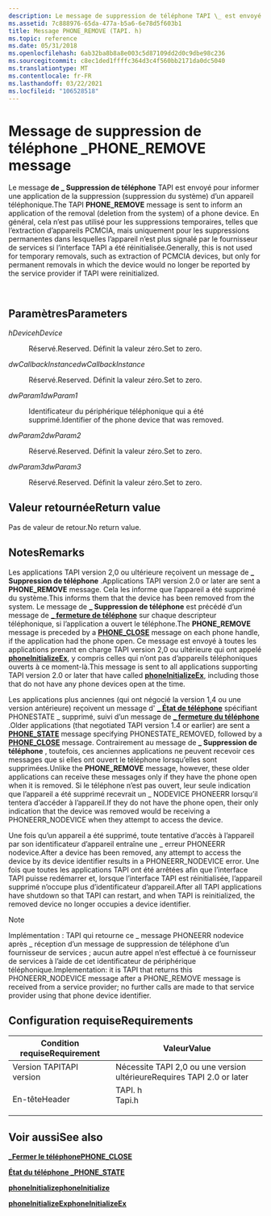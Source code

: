 ```yaml
---
description: Le message de suppression de téléphone TAPI \_ est envoyé pour informer une application de la suppression (suppression du système) d’un appareil téléphonique.
ms.assetid: 7c888976-65da-477a-b5a6-6e78d5f603b1
title: Message PHONE_REMOVE (TAPI. h)
ms.topic: reference
ms.date: 05/31/2018
ms.openlocfilehash: 6ab32ba8b8a8e003c5d87109dd2d0c9dbe98c236
ms.sourcegitcommit: c8ec1ded1ffffc364d3c4f560bb2171da0dc5040
ms.translationtype: MT
ms.contentlocale: fr-FR
ms.lasthandoff: 03/22/2021
ms.locfileid: "106528518"
---
```

# <a name="phone_remove-message"></a><span data-ttu-id="02450-103">Message de suppression de téléphone \_</span><span class="sxs-lookup"><span data-stu-id="02450-103">PHONE\_REMOVE message</span></span>

<span data-ttu-id="02450-104">Le message **de \_ Suppression de téléphone** TAPI est envoyé pour informer une application de la suppression (suppression du système) d’un appareil téléphonique.</span><span class="sxs-lookup"><span data-stu-id="02450-104">The TAPI **PHONE\_REMOVE** message is sent to inform an application of the removal (deletion from the system) of a phone device.</span></span> <span data-ttu-id="02450-105">En général, cela n’est pas utilisé pour les suppressions temporaires, telles que l’extraction d’appareils PCMCIA, mais uniquement pour les suppressions permanentes dans lesquelles l’appareil n’est plus signalé par le fournisseur de services si l’interface TAPI a été réinitialisée.</span><span class="sxs-lookup"><span data-stu-id="02450-105">Generally, this is not used for temporary removals, such as extraction of PCMCIA devices, but only for permanent removals in which the device would no longer be reported by the service provider if TAPI were reinitialized.</span></span>


```C++
            
```



## <a name="parameters"></a><span data-ttu-id="02450-106">Paramètres</span><span class="sxs-lookup"><span data-stu-id="02450-106">Parameters</span></span>

<dl> <dt>

<span data-ttu-id="02450-107">*hDevice*</span><span class="sxs-lookup"><span data-stu-id="02450-107">*hDevice*</span></span> 
</dt> <dd>

<span data-ttu-id="02450-108">Réservé.</span><span class="sxs-lookup"><span data-stu-id="02450-108">Reserved.</span></span> <span data-ttu-id="02450-109">Définit la valeur zéro.</span><span class="sxs-lookup"><span data-stu-id="02450-109">Set to zero.</span></span>

</dd> <dt>

<span data-ttu-id="02450-110">*dwCallbackInstance*</span><span class="sxs-lookup"><span data-stu-id="02450-110">*dwCallbackInstance*</span></span> 
</dt> <dd>

<span data-ttu-id="02450-111">Réservé.</span><span class="sxs-lookup"><span data-stu-id="02450-111">Reserved.</span></span> <span data-ttu-id="02450-112">Définit la valeur zéro.</span><span class="sxs-lookup"><span data-stu-id="02450-112">Set to zero.</span></span>

</dd> <dt>

<span data-ttu-id="02450-113">*dwParam1*</span><span class="sxs-lookup"><span data-stu-id="02450-113">*dwParam1*</span></span> 
</dt> <dd>

<span data-ttu-id="02450-114">Identificateur du périphérique téléphonique qui a été supprimé.</span><span class="sxs-lookup"><span data-stu-id="02450-114">Identifier of the phone device that was removed.</span></span>

</dd> <dt>

<span data-ttu-id="02450-115">*dwParam2*</span><span class="sxs-lookup"><span data-stu-id="02450-115">*dwParam2*</span></span> 
</dt> <dd>

<span data-ttu-id="02450-116">Réservé.</span><span class="sxs-lookup"><span data-stu-id="02450-116">Reserved.</span></span> <span data-ttu-id="02450-117">Définit la valeur zéro.</span><span class="sxs-lookup"><span data-stu-id="02450-117">Set to zero.</span></span>

</dd> <dt>

<span data-ttu-id="02450-118">*dwParam3*</span><span class="sxs-lookup"><span data-stu-id="02450-118">*dwParam3*</span></span> 
</dt> <dd>

<span data-ttu-id="02450-119">Réservé.</span><span class="sxs-lookup"><span data-stu-id="02450-119">Reserved.</span></span> <span data-ttu-id="02450-120">Définit la valeur zéro.</span><span class="sxs-lookup"><span data-stu-id="02450-120">Set to zero.</span></span>

</dd> </dl>

## <a name="return-value"></a><span data-ttu-id="02450-121">Valeur retournée</span><span class="sxs-lookup"><span data-stu-id="02450-121">Return value</span></span>

<span data-ttu-id="02450-122">Pas de valeur de retour.</span><span class="sxs-lookup"><span data-stu-id="02450-122">No return value.</span></span>

## <a name="remarks"></a><span data-ttu-id="02450-123">Notes</span><span class="sxs-lookup"><span data-stu-id="02450-123">Remarks</span></span>

<span data-ttu-id="02450-124">Les applications TAPI version 2,0 ou ultérieure reçoivent un message de **\_ Suppression de téléphone** .</span><span class="sxs-lookup"><span data-stu-id="02450-124">Applications TAPI version 2.0 or later are sent a **PHONE\_REMOVE** message.</span></span> <span data-ttu-id="02450-125">Cela les informe que l’appareil a été supprimé du système.</span><span class="sxs-lookup"><span data-stu-id="02450-125">This informs them that the device has been removed from the system.</span></span> <span data-ttu-id="02450-126">Le message de **\_ Suppression de téléphone** est précédé d’un message de [**\_ fermeture de téléphone**](phone-close.md) sur chaque descripteur téléphonique, si l’application a ouvert le téléphone.</span><span class="sxs-lookup"><span data-stu-id="02450-126">The **PHONE\_REMOVE** message is preceded by a [**PHONE\_CLOSE**](phone-close.md) message on each phone handle, if the application had the phone open.</span></span> <span data-ttu-id="02450-127">Ce message est envoyé à toutes les applications prenant en charge TAPI version 2,0 ou ultérieure qui ont appelé [**phoneInitializeEx**](/windows/desktop/api/Tapi/nf-tapi-phoneinitializeexa), y compris celles qui n’ont pas d’appareils téléphoniques ouverts à ce moment-là.</span><span class="sxs-lookup"><span data-stu-id="02450-127">This message is sent to all applications supporting TAPI version 2.0 or later that have called [**phoneInitializeEx**](/windows/desktop/api/Tapi/nf-tapi-phoneinitializeexa), including those that do not have any phone devices open at the time.</span></span>

<span data-ttu-id="02450-128">Les applications plus anciennes (qui ont négocié la version 1,4 ou une version antérieure) reçoivent un message d' [**\_ État de téléphone**](phone-state.md) spécifiant PHONESTATE \_ supprimé, suivi d’un message de [**\_ fermeture du téléphone**](phone-close.md) .</span><span class="sxs-lookup"><span data-stu-id="02450-128">Older applications (that negotiated TAPI version 1.4 or earlier) are sent a [**PHONE\_STATE**](phone-state.md) message specifying PHONESTATE\_REMOVED, followed by a [**PHONE\_CLOSE**](phone-close.md) message.</span></span> <span data-ttu-id="02450-129">Contrairement au message de **\_ Suppression de téléphone** , toutefois, ces anciennes applications ne peuvent recevoir ces messages que si elles ont ouvert le téléphone lorsqu’elles sont supprimées.</span><span class="sxs-lookup"><span data-stu-id="02450-129">Unlike the **PHONE\_REMOVE** message, however, these older applications can receive these messages only if they have the phone open when it is removed.</span></span> <span data-ttu-id="02450-130">Si le téléphone n’est pas ouvert, leur seule indication que l’appareil a été supprimé recevrait un \_ NODEVICE PHONEERR lorsqu’il tentera d’accéder à l’appareil.</span><span class="sxs-lookup"><span data-stu-id="02450-130">If they do not have the phone open, their only indication that the device was removed would be receiving a PHONEERR\_NODEVICE when they attempt to access the device.</span></span>

<span data-ttu-id="02450-131">Une fois qu’un appareil a été supprimé, toute tentative d’accès à l’appareil par son identificateur d’appareil entraîne une \_ erreur PHONEERR nodevice.</span><span class="sxs-lookup"><span data-stu-id="02450-131">After a device has been removed, any attempt to access the device by its device identifier results in a PHONEERR\_NODEVICE error.</span></span> <span data-ttu-id="02450-132">Une fois que toutes les applications TAPI ont été arrêtées afin que l’interface TAPI puisse redémarrer et, lorsque l’interface TAPI est réinitialisée, l’appareil supprimé n’occupe plus d’identificateur d’appareil.</span><span class="sxs-lookup"><span data-stu-id="02450-132">After all TAPI applications have shutdown so that TAPI can restart, and when TAPI is reinitialized, the removed device no longer occupies a device identifier.</span></span>

> [!Note]  
> <span data-ttu-id="02450-133">Implémentation : TAPI qui retourne ce \_ message PHONEERR nodevice après \_ réception d’un message de suppression de téléphone d’un fournisseur de services ; aucun autre appel n’est effectué à ce fournisseur de services à l’aide de cet identificateur de périphérique téléphonique.</span><span class="sxs-lookup"><span data-stu-id="02450-133">Implementation: it is TAPI that returns this PHONEERR\_NODEVICE message after a PHONE\_REMOVE message is received from a service provider; no further calls are made to that service provider using that phone device identifier.</span></span>

 

## <a name="requirements"></a><span data-ttu-id="02450-134">Configuration requise</span><span class="sxs-lookup"><span data-stu-id="02450-134">Requirements</span></span>



| <span data-ttu-id="02450-135">Condition requise</span><span class="sxs-lookup"><span data-stu-id="02450-135">Requirement</span></span> | <span data-ttu-id="02450-136">Valeur</span><span class="sxs-lookup"><span data-stu-id="02450-136">Value</span></span> |
|-------------------------|-----------------------------------------------------------------------------------|
| <span data-ttu-id="02450-137">Version TAPI</span><span class="sxs-lookup"><span data-stu-id="02450-137">TAPI version</span></span><br/> | <span data-ttu-id="02450-138">Nécessite TAPI 2,0 ou une version ultérieure</span><span class="sxs-lookup"><span data-stu-id="02450-138">Requires TAPI 2.0 or later</span></span><br/>                                             |
| <span data-ttu-id="02450-139">En-tête</span><span class="sxs-lookup"><span data-stu-id="02450-139">Header</span></span><br/>       | <dl> <span data-ttu-id="02450-140"><dt>TAPI. h</dt></span><span class="sxs-lookup"><span data-stu-id="02450-140"><dt>Tapi.h</dt></span></span> </dl> |



## <a name="see-also"></a><span data-ttu-id="02450-141">Voir aussi</span><span class="sxs-lookup"><span data-stu-id="02450-141">See also</span></span>

<dl> <dt>

[<span data-ttu-id="02450-142">**\_Fermer le téléphone**</span><span class="sxs-lookup"><span data-stu-id="02450-142">**PHONE\_CLOSE**</span></span>](phone-close.md)
</dt> <dt>

[<span data-ttu-id="02450-143">**État du téléphone \_**</span><span class="sxs-lookup"><span data-stu-id="02450-143">**PHONE\_STATE**</span></span>](phone-state.md)
</dt> <dt>

[<span data-ttu-id="02450-144">**phoneInitialize**</span><span class="sxs-lookup"><span data-stu-id="02450-144">**phoneInitialize**</span></span>](/windows/desktop/api/Tapi/nf-tapi-phoneinitialize)
</dt> <dt>

[<span data-ttu-id="02450-145">**phoneInitializeEx**</span><span class="sxs-lookup"><span data-stu-id="02450-145">**phoneInitializeEx**</span></span>](/windows/desktop/api/Tapi/nf-tapi-phoneinitializeexa)
</dt> </dl>

 

 




